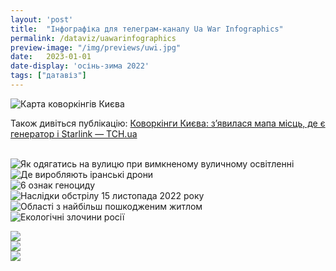```yaml
---
layout: 'post'
title:  "Інфографіка для телеграм-каналу Ua War Infographics"
permalink: /dataviz/uawarinfographics
preview-image: "/img/previews/uwi.jpg"
date:   2023-01-01
date-display: 'осінь-зима 2022'
tags: ["датавіз"] 
---
```

<img id="vkursi" src="https://i.imgur.com/19kroOT.jpg" alt="Карта коворкінгів Києва"><br>
<p>Також дивіться публікацію: <a href="https://kyiv.tsn.ua/kovorkingi-kiyeva-z-yavilasya-mapa-misc-de-ye-generator-i-starlink-2210371.html">Коворкінги&nbsp;Києва: з’явилася мапа&nbsp;місць, де є генератор&nbsp;і&nbsp;Starlink &mdash; ТСН.ua</a></p><br>
<img id="vkursi" src="https://i.imgur.com/vnIuW06.png" alt="Як одягатись на вулицю при вимкненому вуличному освітленні"><br>
<img id="vkursi" src="https://i.imgur.com/g8i2vgA.png" alt="Де виробляють іранські дрони"><br>
<img id="vkursi" src="https://i.imgur.com/5h6vXBc.png" alt="6 ознак геноциду"><br>
<img id="vkursi" src="https://i.imgur.com/NgcpccG.png" alt="Наслідки обстрілу 15 листопада 2022 року"><br>
<img id="vkursi" src="https://i.imgur.com/ND9xxLo.png" alt="Області з найбільш пошкодженим житлом"><br>
<img id="vkursi" src="https://i.imgur.com/oD0VEK9.png" alt="Екологічні злочини росії"><br>


<!--бюджет-->
<img id="vkursi" src="https://i.imgur.com/s37w9de.png"><br>
<img id="vkursi" src="https://i.imgur.com/DMpbdG7.png"><br>
<img id="vkursi" src="https://i.imgur.com/15nkXwS.png"><br>